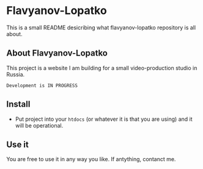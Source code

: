 # Flavyanov-Lopatko

This is a small README desicribing what flavyanov-lopatko repository is all about.

## About Flavyanov-Lopatko

This project is a website I am building for a small video-production studio in Russia.

`Development is IN PROGRESS`

## Install

- Put project into your `htdocs` (or whatever it is that you are using) and it will be operational.

## Use it

You are free to use it in any way you like. If antything, contanct me.
